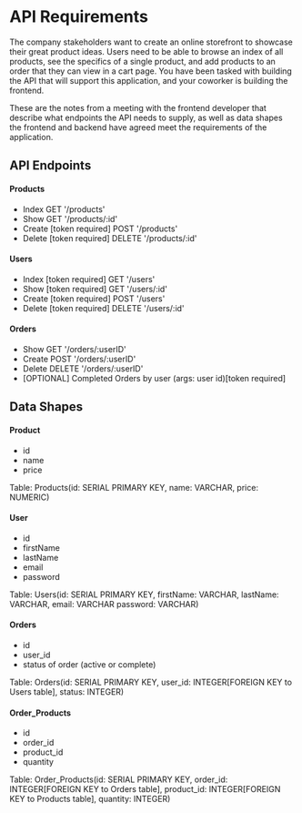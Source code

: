 # API Requirements
The company stakeholders want to create an online storefront to showcase their great product ideas. Users need to be able to browse an index of all products, see the specifics of a single product, and add products to an order that they can view in a cart page. You have been tasked with building the API that will support this application, and your coworker is building the frontend.

These are the notes from a meeting with the frontend developer that describe what endpoints the API needs to supply, as well as data shapes the frontend and backend have agreed meet the requirements of the application. 

## API Endpoints
#### Products
- Index                         GET     '/products'
- Show                          GET     '/products/:id'
- Create [token required]       POST    '/products'
- Delete [token required]       DELETE  '/products/:id'

#### Users
- Index [token required]        GET     '/users'
- Show [token required]         GET     '/users/:id'
- Create [token required]       POST    '/users'
- Delete [token required]       DELETE  '/users/:id'

#### Orders
- Show                          GET     '/orders/:userID'
- Create                        POST    '/orders/:userID'                
- Delete                        DELETE  '/orders/:userID'
- [OPTIONAL] Completed Orders by user (args: user id)[token required]

## Data Shapes
#### Product
-  id
- name
- price

Table: Products(id: SERIAL PRIMARY KEY, name: VARCHAR, price: NUMERIC)

#### User
- id
- firstName
- lastName
- email
- password

Table: Users(id: SERIAL PRIMARY KEY, firstName: VARCHAR, lastName: VARCHAR, email: VARCHAR password: VARCHAR)

#### Orders
- id
- user_id
- status of order (active or complete)

Table: Orders(id: SERIAL PRIMARY KEY, user_id: INTEGER[FOREIGN KEY to Users table], status: INTEGER)

#### Order_Products
- id
- order_id
- product_id
- quantity

Table: Order_Products(id: SERIAL PRIMARY KEY, order_id: INTEGER[FOREIGN KEY to Orders table], product_id: INTEGER[FOREIGN KEY to Products table], quantity: INTEGER)